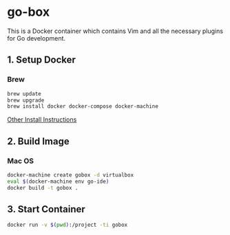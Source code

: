 # go-box
This is a Docker container which contains Vim and all the necessary plugins for Go development.

## 1. Setup Docker
### Brew
```bash
brew update
brew upgrade
brew install docker docker-compose docker-machine
```
[Other Install Instructions](https://docs.docker.com/engine/installation/)

## 2. Build Image
### Mac OS
```bash
docker-machine create gobox -d virtualbox
eval $(docker-machine env go-ide)
docker build -t gobox .
```

## 3. Start Container
```bash
docker run -v $(pwd):/project -ti gobox
```

